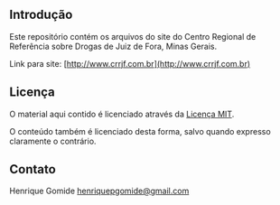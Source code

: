 Introdução
---------------------

Este repositório contém os arquivos do site do Centro Regional de Referência sobre Drogas de Juiz de Fora, Minas Gerais.

Link para site: [http://www.crrjf.com.br](http://www.crrjf.com.br)

Licença
------------
O material aqui contido é licenciado através da [Licença MIT](http://www.opensource.org/licenses/mit-license.php).

O conteúdo também é licenciado desta forma, salvo quando expresso claramente o contrário.


Contato
------------
Henrique Gomide henriquepgomide@gmail.com

